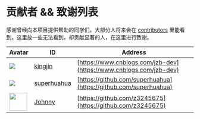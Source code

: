 # 贡献者 && 致谢列表

感谢曾经向本项目提供帮助的同学们。大部分人将来会在 [contributors](https://github.com/ysrc/github.com/winstark212/hao-hids/graphs/contributors) 里能看到。这里放一些无法看到，却贡献显著的人，在这里进行致谢。

Avatar | ID | Address
---- | ---- | ----
![](https://avatars2.githubusercontent.com/u/5896323?s=40) | [kingjin](https://github.com/kingjin) | [https://www.cnblogs.com/jzb-dev](https://www.cnblogs.com/jzb-dev)
![](https://avatars2.githubusercontent.com/u/7495169?s=40) | [superhuahua](https://github.com/superhuahua) | [https://github.com/superhuahua](https://github.com/superhuahua)
<img src="https://avatars2.githubusercontent.com/u/22311171?s=40" width="48"> | [Johnny](https://github.com/z3245675) | [https://github.com/z3245675](https://github.com/z3245675)
